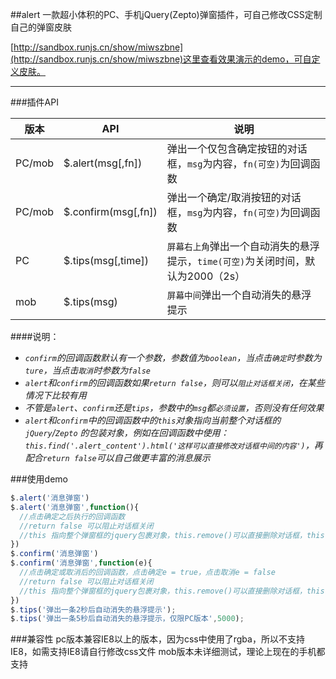 ##alert
一款超小体积的PC、手机jQuery(Zepto)弹窗插件，可自己修改CSS定制自己的弹窗皮肤

[http://sandbox.runjs.cn/show/miwszbne](http://sandbox.runjs.cn/show/miwszbne)这里查看效果演示的demo，可自定义皮肤。

---

###插件API

|版本|API|说明|
|---|---|---|
|PC/mob|$.alert(msg[,fn])|弹出一个仅包含确定按钮的对话框，`msg`为内容，`fn(可空)`为回调函数|
|PC/mob|$.confirm(msg[,fn])|弹出一个确定/取消按钮的对话框，`msg`为内容，`fn(可空)`为回调函数|
|PC|$.tips(msg[,time])|`屏幕右上角`弹出一个自动消失的悬浮提示，`time(可空)`为关闭时间，默认为2000（2s）|
|mob|$.tips(msg)|`屏幕中间`弹出一个自动消失的悬浮提示|

####说明：
- *`confirm`的回调函数默认有一个参数，参数值为`boolean`，当点击`确定`时参数为`ture`，当点击`取消`时参数为`false`*
- *`alert`和`confirm`的回调函数如果`return false`，则可以`阻止对话框关闭`，在某些情况下比较有用*
- *不管是`alert`、`confirm`还是`tips`，参数中的`msg`都`必须设置`，否则没有任何效果*
- *`alert`和`confirm`中的回调函数中的`this`对象指向当前整个对话框的`jQuery`/`Zepto` 的包装对象，例如在回调函数中使用：`this.find('.alert_content').html('这样可以直接修改对话框中间的内容')`，再配合`return false`可以自己做更丰富的消息展示*


###使用demo

```javascript
$.alert('消息弹窗')
$.alert('消息弹窗',function(){
  //点击确定之后执行的回调函数
  //return false 可以阻止对话框关闭
  //this 指向整个弹窗框的jquery包裹对象，this.remove()可以直接删除对话框，this.find('.alert_content').html('这样可以直接修改对话框中间的内容')
})
$.confirm('消息弹窗')
$.confirm('消息弹窗',function(e){
  //点击确定或取消后的回调函数，点击确定e = true，点击取消e = false
  //return false 可以阻止对话框关闭
  //this 指向整个弹窗框的jquery包裹对象，this.remove()可以直接删除对话框，this.find('.alert_content').html('这样可以直接修改对话框中间的内容')
})
$.tips('弹出一条2秒后自动消失的悬浮提示');
$.tips('弹出一条5秒后自动消失的悬浮提示，仅限PC版本',5000);
```

###兼容性
pc版本兼容IE8以上的版本，因为css中使用了rgba，所以不支持IE8，如需支持IE8请自行修改css文件
mob版本未详细测试，理论上现在的手机都支持
